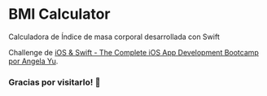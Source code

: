 # BMI Calculator

Calculadora de Índice de masa corporal desarrollada con Swift 

Challenge de [iOS & Swift - The Complete iOS App Development Bootcamp por Angela Yu](https://www.udemy.com/course/ios-13-app-development-bootcamp/).


### Gracias por visitarlo! 🙌
